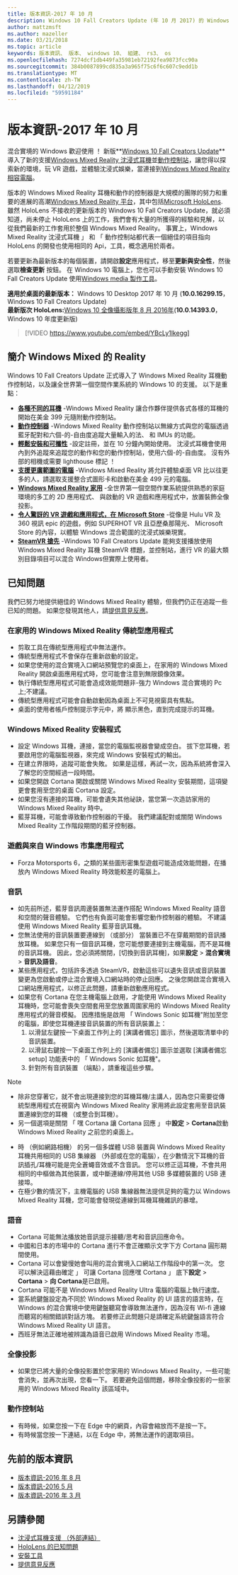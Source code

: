 ```yaml
---
title: 版本資訊-2017 年 10 月
description: Windows 10 Fall Creators Update (年 10 月 2017) 的 Windows Mixed Reality 版本資訊。
author: mattzmsft
ms.author: mazeller
ms.date: 03/21/2018
ms.topic: article
keywords: 版本資訊、 版本、 windows 10、 組建、 rs3、 os
ms.openlocfilehash: 7274dcf1db449fa35981eb72192fea9873fcc90a
ms.sourcegitcommit: 384b0087899cd835a3a965f75c6f6c607c9edd1b
ms.translationtype: MT
ms.contentlocale: zh-TW
ms.lasthandoff: 04/12/2019
ms.locfileid: "59591184"
---
```

# <a name="release-notes---october-2017"></a>版本資訊-2017 年 10 月

混合實境的 Windows 歡迎使用 ！ 新版**[Windows 10 Fall Creators Update](https://blogs.windows.com/windowsexperience/2017/10/17/whats-new-windows-10-fall-creators-update/)** 導入了新的支援[Windows Mixed Reality 沈浸式耳機](immersive-headset-hardware-details.md)並[動作控制站](motion-controllers.md)，讓您得以探索新的環境，玩 VR 遊戲，並體驗沈浸式娛樂，當連接到[Windows Mixed Reality 相容電腦](https://docs.microsoft.com/windows/mixed-reality/enthusiast-guide/windows-mixed-reality-minimum-pc-hardware-compatibility-guidelines)。

版本的 Windows Mixed Reality 耳機和動作的控制器是大規模的團隊的努力和重要的進展的高潮[Windows Mixed Reality 平台](mixed-reality.md)，其中包括[Microsoft HoloLens](hololens-hardware-details.md). 雖然 HoloLens 不接收的更新版本的 Windows 10 Fall Creators Update，就必須知道，尚未停止 HoloLens 上的工作，我們會有大量的所獲得的經驗和見解，以從我們最新的工作套用於整個 Windows Mixed Reality。 事實上，Windows Mixed Reality 沈浸式耳機 」 和 「 動作控制站都代表一個絕佳的項目指向 HoloLens 的開發也使用相同的 Api，工具，概念適用於兩者。

若要更新為最新版本的每個裝置，請開啟**設定**應用程式，移至**更新與安全性**，然後選取**檢查更新** 按鈕。 在 Windows 10 電腦上，您也可以手動安裝 Windows 10 Fall Creators Update 使用[Windows media 製作工具](https://www.microsoft.com/software-download/windows10)。

 **適用於桌面的最新版本：** Windows 10 Desktop 2017 年 10 月 (**10.0.16299.15**，Windows 10 Fall Creators Update)<br>
 **最新版次 HoloLens:**[Windows 10 全像攝影版年 8 月 2016年](release-notes-august-2016.md)(**10.0.14393.0**，Windows 10 年度更新版)

>[!VIDEO https://www.youtube.com/embed/YBcLy1lkegg]

## <a name="introducing-windows-mixed-reality"></a>簡介 Windows Mixed 的 Reality

Windows 10 Fall Creators Update 正式導入了 Windows Mixed Reality 耳機動作控制站，以及讓全世界第一個空間作業系統的 Windows 10 的支援。 以下是重點：
* **[各種不同的耳機](https://blogs.windows.com/windowsexperience/2017/10/03/how-to-pre-order-your-windows-mixed-reality-headset/)** -Windows Mixed Reality 讓合作夥伴提供各式各樣的耳機的開始在美金 399 元隨附動作控制站。
* **[動作控制器](motion-controllers.md)** -Windows Mixed Reality 動作控制站以無線方式與您的電腦透過藍牙配對和六個-的-自由度追蹤大量輸入的法、 和 IMUs 的功能。
* **[輕鬆安裝和可攜性](https://docs.microsoft.com/windows/mixed-reality/enthusiast-guide/recommended-adapters-for-windows-mixed-reality-capable-pcs)** -設定註冊，並在 10 分鐘內開始使用。 沈浸式耳機會使用內到外追蹤來追蹤您的動作和您的動作控制站，使用六個-的-自由度。 沒有外部的相機或需要 lighthouse 標記 ！
* **[支援更廣範圍的電腦](https://docs.microsoft.com/windows/mixed-reality/enthusiast-guide/windows-mixed-reality-minimum-pc-hardware-compatibility-guidelines)** -Windows Mixed Reality 將允許體驗桌面 VR 比以往更多的人，請選取支援整合式圖形卡和啟動在美金 499 元的電腦。
* **[Windows Mixed Reality 家用](navigating-the-windows-mixed-reality-home.md)** -全世界第一個空間作業系統提供熟悉的家庭環境的多工的 2D 應用程式、 與啟動的 VR 遊戲和應用程式中，放置裝飾全像投影。
* **[令人驚訝的 VR 遊戲和應用程式，在 Microsoft Store](https://www.microsoft.com/store/collections/MR-All-ImmersiveContent/)**  -從像是 Hulu VR 及 360 視訊 epic 的遊戲，例如 SUPERHOT VR 且亞歷桑那陽光、 Microsoft Store 的內容，以體驗 Windows 混合範圍的沈浸式娛樂現實。
* **[SteamVR 搶先](https://docs.microsoft.com/windows/mixed-reality/enthusiast-guide/using-steamvr-with-windows-mixed-reality)** -Windows 10 Fall Creators Update 能夠支援播放使用 Windows Mixed Reality 耳機 SteamVR 標題，並控制站，進行 VR 的最大類別目錄項目可以混合 Windows但實際上使用者。

## <a name="known-issues"></a>已知問題

我們已努力地提供絕佳的 Windows Mixed Reality 體驗，但我們仍正在追蹤一些已知的問題。 如果您發現其他人，請[提供意見反應](give-us-feedback.md)。

### <a name="desktop-app-in-the-windows-mixed-reality-home"></a>在家用的 Windows Mixed Reality 傳統型應用程式
* 剪取工具在傳統型應用程式中無法運作。
* 傳統型應用程式不會保存在重新啟動的設定。
* 如果您使用的混合實境入口網站預覽您的桌面上，在家用的 Windows Mixed Reality 開啟桌面應用程式時，您可能會注意到無限鏡像效果。 
* 執行傳統型應用程式可能會造成效能問題非-強力 Windows 混合實境的 Pc 上;不建議。  
* 傳統型應用程式可能會自動啟動因為桌面上不可見視窗具有焦點。 
* 桌面的使用者帳戶控制提示字元中，將 顯示黑色，直到完成提示的耳機。

### <a name="windows-mixed-reality-setup"></a>Windows Mixed Reality 安裝程式
* 設定 Windows 耳機，連接，當您的電腦監視器會變成空白。 拔下您耳機，若要啟用您的電腦監視器，來完成 Windows 安裝程式的輸出。
* 在建立界限時，追蹤可能會失敗。 如果是這樣，再試一次，因為系統將會深入了解您的空間經過一段時間。
* 如果您開啟 Cortana 開啟或關閉 Windows Mixed Reality 安裝期間，這項變更會套用至您的桌面 Cortana 設定。
* 如果您沒有連接的耳機，可能會遺失其他祕訣，當您第一次造訪家用的 Windows Mixed Reality 時中。
* 藍芽耳機，可能會導致動作控制器的干擾。 我們建議配對或關閉 Windows Mixed Reality 工作階段期間的藍牙控制器。

### <a name="games-and-apps-from-windows-store"></a>遊戲與來自 Windows 市集應用程式
* Forza Motorsports 6，之類的某些圖形密集型遊戲可能造成效能問題，在播放內 Windows Mixed Reality 時效能較差的電腦上。

### <a name="audio"></a>音訊
* 如先前所述，藍芽音訊周邊裝置無法運作搭配 Windows Mixed Reality 語音和空間的聲音體驗。 它們也有負面可能會影響您動作控制器的體驗。 不建議使用 Windows Mixed Reality 藍芽音訊耳機。
* 您無法使用的音訊裝置要連線到 （或部分） 當裝置已不在穿戴期間的音訊播放耳機。 如果您只有一個音訊耳機，您可能想要連接到主機電腦，而不是耳機的音訊耳機。 因此，您必須將關閉，[切換到音訊耳機]，如果**設定** > **混合實境** > **音訊及語音**。
* 某些應用程式，包括許多透過 SteamVR，啟動這些可以遺失音訊或音訊裝置變更為您啟動或停止混合實境入口網站時的停止回應。 之後您開啟混合實境入口網站應用程式，以修正此問題，請重新啟動應用程式。
* 如果您有 Cortana 在您主機電腦上啟用，才能使用 Windows Mixed Reality 耳機時，您可能會喪失空間套用至您放置周圍家用的 Windows Mixed Reality 應用程式的聲音模擬。 因應措施是啟用 「 Windows Sonic 如耳機"附加至您的電腦，即使您耳機連接音訊裝置的所有音訊裝置上：
   1. 以滑鼠左鍵按一下桌面工作列上的 [演講者備忘] 圖示，然後選取清單中的音訊裝置。
   2. 以滑鼠右鍵按一下桌面工作列上的 [演講者備忘] 圖示並選取 [演講者備忘 setup] 功能表中的 「 Windows Sonic 如耳機"。
   3. 針對所有音訊裝置 （端點），請重複這些步驟。
>[!NOTE]
> - 除非您穿著它，就不會出現連接到您的耳機耳機/主講人，因為您只需要從傳統型應用程式在視窗內 Windows Mixed Reality 家用將此設定套用至音訊裝置連線到您的耳機 （或整合到耳機）。
> - 另一個選項是關閉 「 嘿 Cortana 讓 Cortana 回應 」 中**設定** > **Cortana**啟動 Windows Mixed Reality 之前您的桌面上。

* 時 （例如網路相機） 的另一個多媒體 USB 裝置與 Windows Mixed Reality 耳機共用相同的 USB 集線器 （外部或在您的電腦），在少數情況下耳機的音訊插孔/耳機可能是完全蒼蠅音效或不含音訊。 您可以修正這耳機，不會共用相同的中樞做為其他裝置，或中斷連線/停用其他 USB 多媒體裝置的 USB 連接埠。
* 在極少數的情況下，主機電腦的 USB 集線器無法提供足夠的電力以 Windows Mixed Reality 耳機，您可能會發現從連線到耳機耳機雜訊的暴增。

### <a name="speech"></a>語音
* Cortana 可能無法播放她音訊提示接聽/思考和音訊回應命令。
* 中國和日本的市場中的 Cortana 進行不會正確顯示文字下方 Cortana 圓形期間使用。
* Cortana 可以會變慢她會叫用的混合實境入口網站工作階段中的第一次。 您可以解決這藉由確定 」 可讓 Cortana 回應嘿 Cortana 」 底下**設定** > **Cortana** > **向 Cortana**是已啟用。
* Cortana 可能不是 Windows Mixed Reality Ultra 電腦的電腦上執行速度。
* 當系統鍵盤設定為不同於 Windows Mixed Reality 的 UI 語言的語言時，在 Windows 的混合實境中使用鍵盤聽寫會導致無法運作，因為沒有 Wi-fi 連線而聽寫的相關錯誤對話方塊。 若要修正此問題只是請確定系統鍵盤語言符合 Windows Mixed Reality UI 語言。
* 西班牙無法正確地被辨識為語音已啟用 Windows Mixed Reality 市場。

### <a name="holograms"></a>全像投影
* 如果您已將大量的全像投影置於您家用的 Windows Mixed Reality，一些可能會消失，並再次出現，您看一下。 若要避免這個問題，移除全像投影的一些家用的 Windows Mixed Reality 該區域中。

### <a name="motion-controllers"></a>動作控制站
* 有時候，如果您按一下在 Edge 中的網頁，內容會縮放而不是按一下。
* 有時候當您按一下連結，以在 Edge 中，將無法運作的選取項目。

## <a name="prior-release-notes"></a>先前的版本資訊
* [版本資訊-2016 年 8 月](release-notes-august-2016.md)
* [版本資訊-2016 5 月](release-notes-may-2016.md)
* [版本資訊-2016 年 3 月](release-notes-march-2016.md)

## <a name="see-also"></a>另請參閱
* [沈浸式耳機支援 （外部連結）](https://docs.microsoft.com/windows/mixed-reality/enthusiast-guide/troubleshooting-windows-mixed-reality)
* [HoloLens 的已知問題](hololens-known-issues.md)
* [安裝工具](install-the-tools.md)
* [提供意見反應](give-us-feedback.md)
